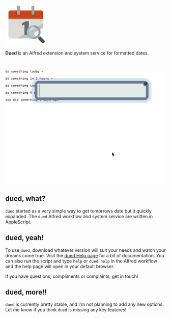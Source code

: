 <img src="./images/calendar.png"></img>

<!-- image source:
https://github.com/encharm/Font-Awesome-SVG-PNG/blob/master/black/png/128/calendar.png
-->

**Dued** is an Alfred extension and system service for formatted dates.

<BR>

![dued demo v 0.2](https://raw.githubusercontent.com/unforswearing/dued/master/images/duedv2.gif)


## dued, what?

`dued` started as a very simple way to get tomorrows date but it quickly expanded. The `dued` Alfred workflow and system service are written in AppleScript.

## dued, yeah!

To use `dued`, download whatever version will suit your needs and watch your dreams come true. Visit the [dued Help page](https://github.com/unforswearing/dued/blob/master/help.md) for a bit of documentation. You can also run the script and type `help` or `dued help` in the Alfred workflow and the help page will open in your default browser.

If you have questions, compliments or complaints, get in touch!

## dued, more!!

`dued` is currently pretty stable, and I'm not planning to add any new options. Let me know if you think `dued` is missing any key features!
